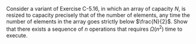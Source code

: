 Consider a variant of Exercise C-5.16, in which an array of capacity $N$, is
resized to capacity precisely that of the number of elements, any time the
number of elements in the array goes strictly below $\frac{N}{2}$. Show that there
exists a sequence of $n$ operations that requires $Ω(n^2)$ time to execute.